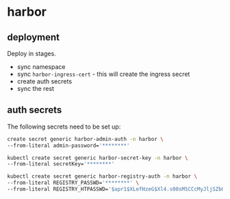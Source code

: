 # harbor

## deployment

Deploy in stages.

* sync namespace
* sync `harbor-ingress-cert` - this will create the ingress secret
* create auth secrets
* sync the rest

## auth secrets

The following secrets need to be set up:

```bash
create secret generic harbor-admin-auth -n harbor \                                                                                                                  ─╯
--from-literal admin-password='********'
```

```bash
kubectl create secret generic harbor-secret-key -n harbor \                                                                                                                  ─╯
--from-literal secretKey='********'
```

```bash
kubectl create secret generic harbor-registry-auth -n harbor \                                                                                                               ─╯
--from-literal REGISTRY_PASSWD='********' \
--from-literal REGISTRY_HTPASSWD='$apr1$XLefHzeG$Xl4.s00sMSCCcMyJljSZb0' # example string
```
